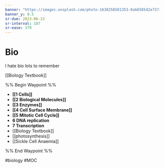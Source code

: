 ```yaml
---
banner: "https://images.unsplash.com/photo-1638258581353-0ab658542e73?ixlib=rb-1.2.1&ixid=MnwxMjA3fDB8MHxwaG90by1wYWdlfHx8fGVufDB8fHx8&auto=format&fit=crop&w=1615&q=80"
banner_y: 0.5
sr-due: 2023-06-23
sr-interval: 187
sr-ease: 379
---
```

# Bio 
I hate bio
lots to remember

[[Biology Textbook]]

%% Begin Waypoint %%
- **[[1 Cells]]**
- **[[2 Biological Molecules]]**
- **[[3 Enzymes]]**
- **[[4 Cell Surface Membrane]]**
- **[[5 Mitotic Cell Cycle]]**
- **6 DNA replication**
- **7 Transcription**
- [[Biology Textbook]]
- [[photosynthesis]]
- [[Sickle Cell Anaemia]]

%% End Waypoint %%

#biology #MOC 